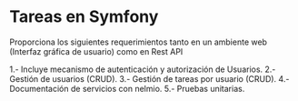 # Tareas en Symfony

Proporciona los siguientes requerimientos tanto en un ambiente web (Interfaz gráfica de usuario) como en Rest API

1.- Incluye mecanismo de autenticación y autorización de Usuarios.
2.- Gestión de usuarios (CRUD).
3.- Gestión de tareas por usuario (CRUD).
4.- Documentación de servicios con nelmio.
5.- Pruebas unitarias.
